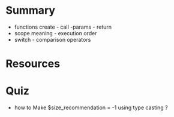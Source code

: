 
# Summary
 *  functions create - call -params - return
 *  scope meaning - execution order
 *  switch - comparison operators

# Resources

# Quiz
- how to Make $size_recommendation = -1 using type casting ?


